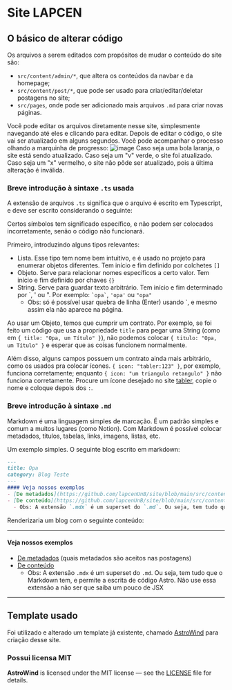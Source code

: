# Site LAPCEN

## O básico de alterar código

Os arquivos a serem editados com propósitos de mudar o conteúdo do site são:
- `src/content/admin/*`, que altera os conteúdos da navbar e da homepage;
- `src/content/post/*`, que pode ser usado para criar/editar/deletar postagens no site;
- `src/pages`, onde pode ser adicionado mais arquivos `.md` para criar novas páginas.

Você pode editar os arquivos diretamente nesse site, simplesmente navegando até eles e clicando para editar. Depois de editar o código, o site vai ser atualizado em alguns segundos. Você pode acompanhar o processo olhando a marquinha de progresso:
![image](https://github.com/lapcenUnB/site/assets/142829643/180ed14a-2529-4bc6-9154-b542087c2cf0)
Caso seja uma bola laranja, o site está sendo atualizado. Caso seja um "v" verde, o site foi atualizado. Caso seja um "x" vermelho, o site não pôde ser atualizado, pois a última alteração é inválida.

### Breve introdução à sintaxe `.ts` usada

A extensão de arquivos `.ts` significa que o arquivo é escrito em Typescript, e deve ser escrito considerando o seguinte:

Certos símbolos tem significado específico, e não podem ser colocados incorretamente, senão o código não funcionará.

Primeiro, introduzindo alguns tipos relevantes:
- Lista. Esse tipo tem nome bem intuitivo, e é usado no projeto para enumerar objetos diferentes. Tem início e fim definido por colchetes `[]`
- Objeto. Serve para relacionar nomes específicos a certo valor. Tem início e fim definido por chaves `{}`
- String. Serve para guardar texto arbitrário. Tem início e fim determinado por \`, ' ou ". Por exemplo: ``` `opa` ```, `'opa'` ou `"opa"`
  - Obs: só é possível usar quebra de linha (Enter) usando \`, e mesmo assim ela não aparece na página.

Ao usar um Objeto, temos que cumprir um contrato. Por exemplo, se foi feito um código que usa a propriedade `title` para pegar uma String (como em `{ title: "Opa, um Título" }`), não podemos colocar `{ titulo: "Opa, um Título" }` e esperar que as coisas funcionem normalmente.

Além disso, alguns campos possuem um contrato ainda mais arbitrário, como os usados pra colocar ícones. `{ icon: "tabler:123" }`, por exemplo, funciona corretamente; enquanto `{ icon: "um triangulo retangulo" }` não funciona corretamente.
Procure um ícone desejado no site [tabler](https://tablericons.com/), copie o nome e coloque depois dos `:`.

### Breve introdução à sintaxe `.md`
Markdown é uma linguagem simples de marcação. É um padrão simples e comum a muitos lugares (como Notion). Com Markdown é possível colocar metadados, títulos, tabelas, links, imagens, listas, etc.

Um exemplo simples. O seguinte blog escrito em markdown:

```md
---
title: Opa
category: Blog Teste
---
#### Veja nossos exemplos
- [De metadados](https://github.com/lapcenUnB/site/blob/main/src/content/post/exemplo-metadados.md?plain=1) (quais metadados são aceitos nas postagens)
- [De conteúdo](https://github.com/lapcenUnB/site/blob/main/src/content/post/exemplo-conte%C3%BAdo.mdx)
  - Obs: A extensão `.mdx` é um superset do `.md`. Ou seja, tem tudo que o Markdown tem, e permite a escrita de código Astro. Não use essa extensão a não ser que saiba um pouco de JSX
```

Renderizaria um blog com o seguinte conteúdo:

---

#### Veja nossos exemplos
- [De metadados](https://github.com/lapcenUnB/site/blob/main/src/content/post/exemplo-metadados.md?plain=1) (quais metadados são aceitos nas postagens)
- [De conteúdo](https://github.com/lapcenUnB/site/blob/main/src/content/post/exemplo-conte%C3%BAdo.mdx)
  - Obs: A extensão `.mdx` é um superset do `.md`. Ou seja, tem tudo que o Markdown tem, e permite a escrita de código Astro. Não use essa extensão a não ser que saiba um pouco de JSX

---

## Template usado

Foi utilizado e alterado um template já existente, chamado [AstroWind](https://github.com/onwidget/astrowind) para criação desse site.

### Possui licensa MIT

**AstroWind** is licensed under the MIT license — see the [LICENSE](./LICENSE.md) file for details.


